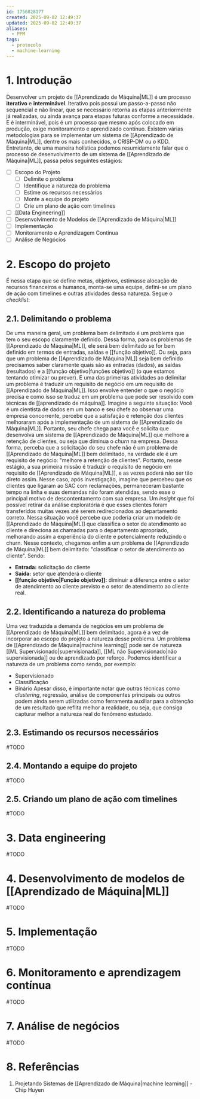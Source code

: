 ```yaml
---
id: 1756828177
created: 2025-09-02 12:49:37
updated: 2025-09-02 12:49:37
aliases:
  - PPM
tags:
  - protocolo
  - machine-learning
---
```

# 1. Introdução
Desenvolver um projeto de [[Aprendizado de Máquina|ML]] é um processo **iterativo** e **interminável**. Iterativo pois possui um passo-a-passo não sequencial e não linear, que se necessário retorna as etapas anteriormente já realizadas, ou ainda avança para etapas futuras conforme a necessidade. E é interminável, pois é um processo que mesmo após colocado em produção, exige monitoramento e aprendizado contínuo.
Existem várias metodologias para se implementar um sistema de [[Aprendizado de Máquina|ML]], dentre os mais conhecidos, o CRISP-DM ou o KDD. Entretanto, de uma maneira holística podemos resumidamente falar que o processo de desenvolvimento de um sistema de [[Aprendizado de Máquina|ML]], passa pelos seguintes estágios:
- [ ] Escopo do Projeto
	- [ ] Delimite o problema
	- [ ] Identifique a natureza do problema
	- [ ] Estime os recursos necessários
	- [ ] Monte a equipe do projeto
	- [ ] Crie um plano de ação com timelines
- [ ] [[Data Engineering]]
- [ ] Desenvolvimento de Modelos de [[Aprendizado de Máquina|ML]]
- [ ] Implementação
- [ ] Monitoramento e Aprendizagem Contínua
- [ ] Análise de Negócios
# 2. Escopo do projeto
É nessa etapa que se define metas, objetivos, estimasse alocação de recursos financeiros e humanos, monta-se uma equipe, defini-se um plano de ação com timelines e outras atividades dessa natureza. Segue o *checklist*:
## 2.1. Delimitando o problema
De uma maneira geral, um problema bem delimitado é um problema que tem o seu escopo claramente definido. Dessa forma, para os problemas de [[Aprendizado de Máquina|ML]], ele será bem delimitado se for bem definido em termos de entradas, saídas e [[função objetivo]].
Ou seja, para que um problema de [[Aprendizado de Máquina|ML]] seja bem definido precisamos saber claramente quais são as entradas (dados), as saídas (resultados) e a [[função objetivo|funções objetivo]] (o que estamos tentando otimizar ou prever).
E uma das primeiras atividades ao delimitar um problema é traduzir um requisito de negócio em um requisito de [[Aprendizado de Máquina|ML]]. Isso envolve entender o que o negócio precisa e como isso se traduz em um problema que pode ser resolvido com técnicas de [[aprendizado de máquina]]. Imagine a seguinte situação:
Você é um cientista de dados em um banco e seu chefe ao observar uma empresa concorrente, percebe que a satisfação e retenção dos clientes melhoraram após a implementação de um sistema de [[Aprendizado de Máquina|ML]]. Portanto, seu chefe chega para você e solicita que desenvolva um sistema de [[Aprendizado de Máquina|ML]] que melhore a retenção de clientes, ou seja que diminua o *churn* na empresa.
Dessa forma, perceba que a solicitação do seu chefe não é um problema de [[Aprendizado de Máquina|ML]] bem delimitado, na verdade ele é um requisito de negócio: "melhore a retenção de clientes". Portanto, nesse estágio, a sua primeira missão é traduzir o requisito de negócio em requisito de [[Aprendizado de Máquina|ML]], e as vezes poderá não ser tão direto assim.
Nesse caso, após investigação, imagine que percebeu que os clientes que ligaram ao SAC com reclamações, permaneceram bastante tempo na linha e suas demandas não foram atendidas, sendo esse o principal motivo de descontentamento com sua empresa. Um *insight* que foi possível retirar da análise exploratória é que esses clientes foram transferidos muitas vezes até serem redirecionados ao departamento correto. Nessa situação você percebe que poderia criar um modelo de [[Aprendizado de Máquina|ML]] que classifica o setor de atendimento ao cliente e direciona as chamadas para o departamento apropriado, melhorando assim a experiência do cliente e potencialmente reduzindo o churn.
Nesse contexto, chegamos enfim a um problema de [[Aprendizado de Máquina|ML]] bem delimitado: "classificar o setor de atendimento ao cliente". Sendo:
- **Entrada:** solicitação do cliente
- **Saída:** setor que atenderá o cliente
- **[[função objetivo|Função objetivo]]:** diminuir a diferença entre o setor de atendimento ao cliente previsto e o setor de atendimento ao cliente real.
## 2.2. Identificando a natureza do problema
Uma vez traduzida a demanda de negócios em um problema de [[Aprendizado de Máquina|ML]] bem delimitado, agora é a vez de incorporar ao escopo do projeto a natureza desse problema. Um problema de [[Aprendizado de Máquina|machine learning]] pode ser de natureza [[ML Supervisionado|supervisionada]], [[ML não Supervisionado|não supervisionada]] ou de aprendizado por reforço. 
Podemos identificar a natureza de um problema como sendo, por exemplo:
- Supervisionado
- Classificação
- Binário
Apesar disso, é importante notar que outras técnicas como *clustering*, regressão, análise de componentes principais ou outros podem ainda serem utilizadas como ferramenta auxiliar para a obtenção de um resultado que reflita melhor a realidade, ou seja, que consiga capturar melhor a natureza real do fenômeno estudado.
## 2.3. Estimando os recursos necessários
#TODO
## 2.4. Montando a equipe do projeto
#TODO
## 2.5. Criando um plano de ação com timelines
#TODO
# 3. Data engineering
#TODO
# 4. Desenvolvimento de modelos de [[Aprendizado de Máquina|ML]]
#TODO
# 5. Implementação
#TODO
# 6. Monitoramento e aprendizagem contínua
#TODO
# 7. Análise de negócios
#TODO
# 8. Referências
1. Projetando Sistemas de [[Aprendizado de Máquina|machine learning]] - Chip Huyen